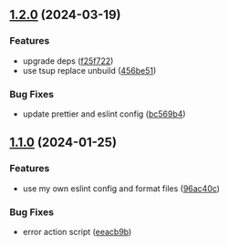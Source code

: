 ## [1.2.0](https://github.com/kainstar/typescript-npm-package-template/compare/v1.1.0...v1.2.0) (2024-03-19)


### Features

* upgrade deps ([f25f722](https://github.com/kainstar/typescript-npm-package-template/commit/f25f72250482f8a0c00409965a840de626641d2e))
* use tsup replace unbuild ([456be51](https://github.com/kainstar/typescript-npm-package-template/commit/456be5187ad1465330998b52d32aebb5f770ada7))


### Bug Fixes

* update prettier and eslint config ([bc569b4](https://github.com/kainstar/typescript-npm-package-template/commit/bc569b4eef6001b6f9008ec128d3b4d68a1795a6))

## [1.1.0](https://github.com/kainstar/typescript-npm-package-template/compare/v1.0.1...v1.1.0) (2024-01-25)


### Features

* use my own eslint config and format files ([96ac40c](https://github.com/kainstar/typescript-npm-package-template/commit/96ac40cbf89f0edc13c027dfb0a1a197a940ca0c))


### Bug Fixes

* error action script ([eeacb9b](https://github.com/kainstar/typescript-npm-package-template/commit/eeacb9b8cd8fb048055aa989b4a749a5e5638c93))
